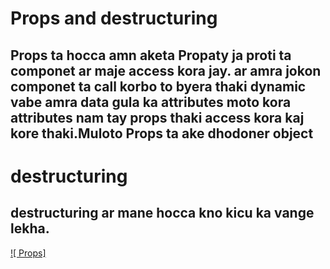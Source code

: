 # Props and destructuring

## Props ta hocca amn aketa Propaty ja proti ta componet ar maje access kora jay. ar amra jokon componet ta call korbo to byera thaki dynamic vabe amra data gula ka attributes moto kora attributes nam tay props thaki access kora kaj kore thaki.Muloto Props ta ake dhodoner object

# destructuring

## destructuring ar mane hocca kno kicu ka vange lekha.

[![ Props]](https://www.youtube.com/watch?v=GQx58yfYqxo&list=PLgH5QX0i9K3rGtitufynBKMy5gAFpa1y8&index=11)
